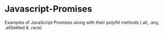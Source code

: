 # Javascript-Promises
Examples of JavaScript Promises along with their polyfill methods (.all, .any, .allSettled &amp; .race)
